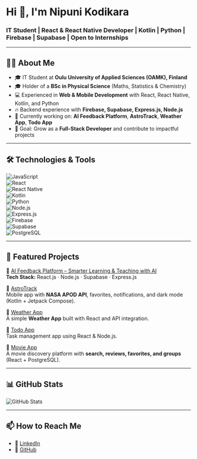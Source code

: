 # Hi 👋, I'm Nipuni Kodikara  
### IT Student | React & React Native Developer | Kotlin | Python | Firebase | Supabase | Open to Internships  

---

## 👩‍💻 About Me
- 🎓 IT Student at **Oulu University of Applied Sciences (OAMK), Finland**  
- 🎓 Holder of a **BSc in Physical Science** (Maths, Statistics & Chemistry)  
- 💻 Experienced in **Web & Mobile Development** with React, React Native, Kotlin, and Python  
- 🔥 Backend experience with **Firebase, Supabase, Express.js, Node.js**  
- 🚀 Currently working on: **AI Feedback Platform**, **AstroTrack**, **Weather App**, **Todo App**  
- 🎯 Goal: Grow as a **Full-Stack Developer** and contribute to impactful projects  

---

## 🛠️ Technologies & Tools
![JavaScript](https://img.shields.io/badge/-JavaScript-yellow?logo=javascript&logoColor=white&style=flat)  
![React](https://img.shields.io/badge/-React-blue?logo=react&logoColor=white&style=flat)  
![React Native](https://img.shields.io/badge/-ReactNative-blue?logo=react&logoColor=white&style=flat)  
![Kotlin](https://img.shields.io/badge/-Kotlin-purple?logo=kotlin&logoColor=white&style=flat)  
![Python](https://img.shields.io/badge/-Python-blue?logo=python&logoColor=white&style=flat)  
![Node.js](https://img.shields.io/badge/-Node.js-green?logo=node.js&logoColor=white&style=flat)  
![Express.js](https://img.shields.io/badge/-Express.js-lightgrey?logo=express&logoColor=black&style=flat)  
![Firebase](https://img.shields.io/badge/-Firebase-orange?logo=firebase&logoColor=white&style=flat)  
![Supabase](https://img.shields.io/badge/-Supabase-teal?logo=supabase&logoColor=white&style=flat)  
![PostgreSQL](https://img.shields.io/badge/-PostgreSQL-blue?logo=postgresql&logoColor=white&style=flat)  

---

## 🚀 Featured Projects
📌 [AI Feedback Platform – Smarter Learning & Teaching with AI](https://github.com/t3komu00)  
**Tech Stack:** React.js · Node.js · Supabase · Express.js  

📌 [AstroTrack](https://github.com/t3komu00)  
Mobile app with **NASA APOD API**, favorites, notifications, and dark mode (Kotlin + Jetpack Compose).  

📌 [Weather App](https://github.com/t3komu00/WeatherApp)  
A simple **Weather App** built with React and API integration.  

📌 [Todo App](https://github.com/t3komu00/Todo-App)  
Task management app using React & Node.js.  

📌 [Movie App](https://github.com/t3komu00/Movie-App)  
A movie discovery platform with **search, reviews, favorites, and groups** (React + PostgreSQL).  

---

## 📊 GitHub Stats
![GitHub Stats](https://github-readme-stats-git-masterrstaa-rickstaa.vercel.app/api?username=t3komu00&show_icons=true&theme=default)


---

## 📫 How to Reach Me
- 💼 [LinkedIn](https://www.linkedin.com/in/nipuni-kodikara-3a50532b3?utm_source=share&utm_campaign=share_via&utm_content=profile&utm_medium=ios_app)  
- 🐙 [GitHub](https://github.com/t3komu00)  

